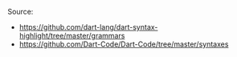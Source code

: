 Source:
- https://github.com/dart-lang/dart-syntax-highlight/tree/master/grammars
- https://github.com/Dart-Code/Dart-Code/tree/master/syntaxes
